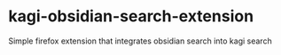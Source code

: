 # kagi-obsidian-search-extension
Simple firefox extension that integrates obsidian search into kagi search
